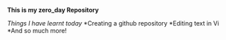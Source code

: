 **This is my zero_day Repository**


*Things I have learnt today*
*Creating a github repository
*Editing text in Vi
*And so much more!
